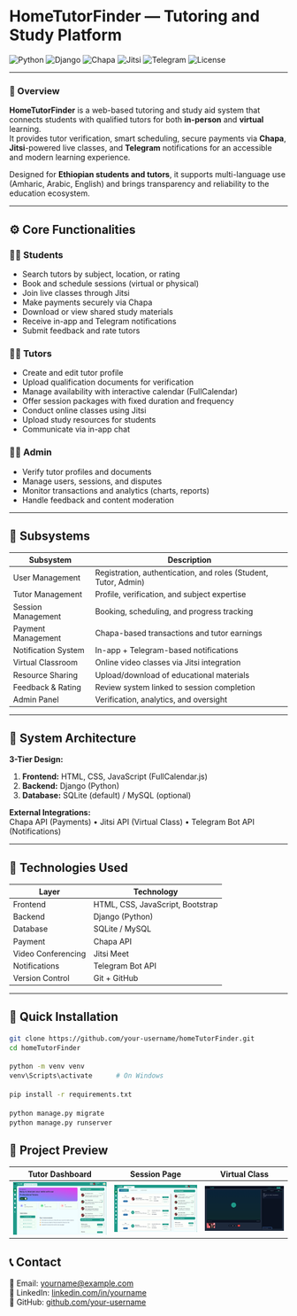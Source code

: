 #  HomeTutorFinder — Tutoring and Study  Platform

![Python](https://img.shields.io/badge/Python-3.10-blue?logo=python)
![Django](https://img.shields.io/badge/Django-Framework-green?logo=django)
![Chapa](https://img.shields.io/badge/Chapa-Payment-orange)
![Jitsi](https://img.shields.io/badge/Jitsi-VirtualClass-blue)
![Telegram](https://img.shields.io/badge/Telegram-Bot-lightblue)
![License](https://img.shields.io/badge/License-Academic-success)

---

### 🎯 Overview

**HomeTutorFinder** is a web-based tutoring and study aid system that connects students with qualified tutors for both **in-person** and **virtual** learning.  
It provides tutor verification, smart scheduling, secure payments via **Chapa**, **Jitsi**-powered live classes, and **Telegram** notifications for an accessible and modern learning experience.

Designed for **Ethiopian students and tutors**, it supports multi-language use (Amharic, Arabic, English) and brings transparency and reliability to the education ecosystem.

---

## ⚙️ Core Functionalities

### 👨‍🎓 Students
- Search tutors by subject, location, or rating  
- Book and schedule sessions (virtual or physical)  
- Join live classes through Jitsi  
- Make payments securely via Chapa  
- Download or view shared study materials  
- Receive in-app and Telegram notifications  
- Submit feedback and rate tutors  

### 👩‍🏫 Tutors
- Create and edit tutor profile  
- Upload qualification documents for verification  
- Manage availability with interactive calendar (FullCalendar)  
- Offer session packages with fixed duration and frequency  
- Conduct online classes using Jitsi  
- Upload study resources for students  
- Communicate via in-app chat  

### 🧑‍💼 Admin
- Verify tutor profiles and documents  
- Manage users, sessions, and disputes  
- Monitor transactions and analytics (charts, reports)  
- Handle feedback and content moderation  

---

## 🧩 Subsystems

| Subsystem | Description |
|------------|-------------|
| User Management | Registration, authentication, and roles (Student, Tutor, Admin) |
| Tutor Management | Profile, verification, and subject expertise |
| Session Management | Booking, scheduling, and progress tracking |
| Payment Management | Chapa-based transactions and tutor earnings |
| Notification System | In-app + Telegram-based notifications |
| Virtual Classroom | Online video classes via Jitsi integration |
| Resource Sharing | Upload/download of educational materials |
| Feedback & Rating | Review system linked to session completion |
| Admin Panel | Verification, analytics, and oversight |

---

## 🧱 System Architecture
**3-Tier Design:**
1. **Frontend:** HTML, CSS, JavaScript (FullCalendar.js)  
2. **Backend:** Django (Python)  
3. **Database:** SQLite (default) / MySQL (optional)

**External Integrations:**  
Chapa API (Payments) • Jitsi API (Virtual Class) • Telegram Bot API (Notifications)

---

## 🧰 Technologies Used

| Layer | Technology |
|-------------------|-------------                     |
| Frontend          | HTML, CSS, JavaScript, Bootstrap |
| Backend           | Django (Python)                  |
| Database          | SQLite / MySQL                   |
| Payment           | Chapa API                        |
| Video Conferencing | Jitsi Meet                      |
| Notifications     | Telegram Bot API                 |
| Version Control   | Git + GitHub                     |

---

## 🧠 Quick Installation

```bash
git clone https://github.com/your-username/homeTutorFinder.git
cd homeTutorFinder

python -m venv venv
venv\Scripts\activate      # On Windows

pip install -r requirements.txt

python manage.py migrate
python manage.py runserver

```
## 📸 Project Preview
| Tutor Dashboard | Session Page | Virtual Class |
|---------------|----------------|----------------|
| ![Tutor Dashbord](screenshots/Screenshot1.png) | ![Sessions](screenshots/Screenshot3.png) | ![Class](screenshots/Screenshot2.png) |



## 📞 Contact
📧 Email: yourname@example.com  
💼 LinkedIn: [linkedin.com/in/yourname](https://www.linkedin.com/in/musab-aj-b18909394)  
🐙 GitHub: [github.com/your-username](https://github.com/MUSABAJ)

